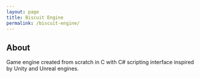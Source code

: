 ```yaml
---
layout: page
title: Biscuit Engine 
permalink: /biscuit-engine/
---
```

## About

Game engine created from scratch in C with C# scripting interface inspired by Unity and Unreal engines.
